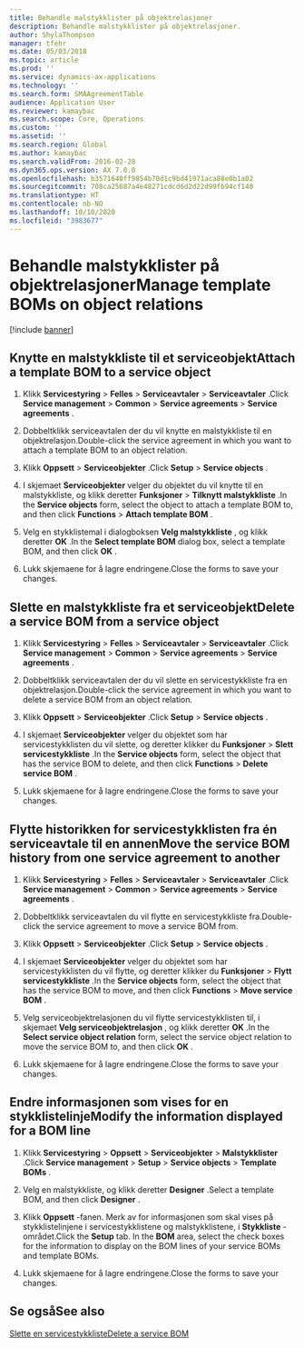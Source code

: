```yaml
---
title: Behandle malstykklister på objektrelasjoner
description: Behandle malstykklister på objektrelasjoner.
author: ShylaThompson
manager: tfehr
ms.date: 05/03/2018
ms.topic: article
ms.prod: ''
ms.service: dynamics-ax-applications
ms.technology: ''
ms.search.form: SMAAgreementTable
audience: Application User
ms.reviewer: kamaybac
ms.search.scope: Core, Operations
ms.custom: ''
ms.assetid: ''
ms.search.region: Global
ms.author: kamaybac
ms.search.validFrom: 2016-02-28
ms.dyn365.ops.version: AX 7.0.0
ms.openlocfilehash: b3571640ff9854b70d1c9bd41971aca88e0b1a02
ms.sourcegitcommit: 708ca25687a4e48271cdcd6d2d22d99fb94cf140
ms.translationtype: HT
ms.contentlocale: nb-NO
ms.lasthandoff: 10/10/2020
ms.locfileid: "3983677"
---
```

# <a name="manage-template-boms-on-object-relations"></a><span data-ttu-id="e6b9f-103">Behandle malstykklister på objektrelasjoner</span><span class="sxs-lookup"><span data-stu-id="e6b9f-103">Manage template BOMs on object relations</span></span> 

[!include [banner](../includes/banner.md)]


## <a name="attach-a-template-bom-to-a-service-object"></a><span data-ttu-id="e6b9f-104">Knytte en malstykkliste til et serviceobjekt</span><span class="sxs-lookup"><span data-stu-id="e6b9f-104">Attach a template BOM to a service object</span></span>

1.  <span data-ttu-id="e6b9f-105">Klikk **Servicestyring** \> **Felles** \> **Serviceavtaler** \> **Serviceavtaler** .</span><span class="sxs-lookup"><span data-stu-id="e6b9f-105">Click **Service management** \> **Common** \> **Service agreements** \> **Service agreements** .</span></span>

2.  <span data-ttu-id="e6b9f-106">Dobbeltklikk serviceavtalen der du vil knytte en malstykkliste til en objektrelasjon.</span><span class="sxs-lookup"><span data-stu-id="e6b9f-106">Double-click the service agreement in which you want to attach a template BOM to an object relation.</span></span>

3.  <span data-ttu-id="e6b9f-107">Klikk **Oppsett** \> **Serviceobjekter** .</span><span class="sxs-lookup"><span data-stu-id="e6b9f-107">Click **Setup** \> **Service objects** .</span></span>

4.  <span data-ttu-id="e6b9f-108">I skjemaet **Serviceobjekter** velger du objektet du vil knytte til en malstykkliste, og klikk deretter **Funksjoner** \> **Tilknytt malstykkliste** .</span><span class="sxs-lookup"><span data-stu-id="e6b9f-108">In the **Service objects** form, select the object to attach a template BOM to, and then click **Functions** \> **Attach template BOM** .</span></span>

5.  <span data-ttu-id="e6b9f-109">Velg en stykklistemal i dialogboksen **Velg malstykkliste** , og klikk deretter **OK** .</span><span class="sxs-lookup"><span data-stu-id="e6b9f-109">In the **Select template BOM** dialog box, select a template BOM, and then click **OK** .</span></span>

6.  <span data-ttu-id="e6b9f-110">Lukk skjemaene for å lagre endringene.</span><span class="sxs-lookup"><span data-stu-id="e6b9f-110">Close the forms to save your changes.</span></span>

## <a name="delete-a-service-bom-from-a-service-object"></a><span data-ttu-id="e6b9f-111">Slette en malstykkliste fra et serviceobjekt</span><span class="sxs-lookup"><span data-stu-id="e6b9f-111">Delete a service BOM from a service object</span></span>

1.  <span data-ttu-id="e6b9f-112">Klikk **Servicestyring** \> **Felles** \> **Serviceavtaler** \> **Serviceavtaler** .</span><span class="sxs-lookup"><span data-stu-id="e6b9f-112">Click **Service management** \> **Common** \> **Service agreements** \> **Service agreements** .</span></span>

2.  <span data-ttu-id="e6b9f-113">Dobbeltklikk serviceavtalen der du vil slette en servicestykkliste fra en objektrelasjon.</span><span class="sxs-lookup"><span data-stu-id="e6b9f-113">Double-click the service agreement in which you want to delete a service BOM from an object relation.</span></span>

3.  <span data-ttu-id="e6b9f-114">Klikk **Oppsett** \> **Serviceobjekter** .</span><span class="sxs-lookup"><span data-stu-id="e6b9f-114">Click **Setup** \> **Service objects** .</span></span>

4.  <span data-ttu-id="e6b9f-115">I skjemaet **Serviceobjekter** velger du objektet som har servicestykklisten du vil slette, og deretter klikker du **Funksjoner** \> **Slett servicestykkliste** .</span><span class="sxs-lookup"><span data-stu-id="e6b9f-115">In the **Service objects** form, select the object that has the service BOM to delete, and then click **Functions** \> **Delete service BOM** .</span></span>

5.  <span data-ttu-id="e6b9f-116">Lukk skjemaene for å lagre endringene.</span><span class="sxs-lookup"><span data-stu-id="e6b9f-116">Close the forms to save your changes.</span></span>

## <a name="move-the-service-bom-history-from-one-service-agreement-to-another"></a><span data-ttu-id="e6b9f-117">Flytte historikken for servicestykklisten fra én serviceavtale til en annen</span><span class="sxs-lookup"><span data-stu-id="e6b9f-117">Move the service BOM history from one service agreement to another</span></span>

1.  <span data-ttu-id="e6b9f-118">Klikk **Servicestyring** \> **Felles** \> **Serviceavtaler** \> **Serviceavtaler** .</span><span class="sxs-lookup"><span data-stu-id="e6b9f-118">Click **Service management** \> **Common** \> **Service agreements** \> **Service agreements** .</span></span>

2.  <span data-ttu-id="e6b9f-119">Dobbeltklikk serviceavtalen du vil flytte en servicestykkliste fra.</span><span class="sxs-lookup"><span data-stu-id="e6b9f-119">Double-click the service agreement to move a service BOM from.</span></span>

3.  <span data-ttu-id="e6b9f-120">Klikk **Oppsett** \> **Serviceobjekter** .</span><span class="sxs-lookup"><span data-stu-id="e6b9f-120">Click **Setup** \> **Service objects** .</span></span>

4.  <span data-ttu-id="e6b9f-121">I skjemaet **Serviceobjekter** velger du objektet som har servicestykklisten du vil flytte, og deretter klikker du **Funksjoner** \> **Flytt servicestykkliste** .</span><span class="sxs-lookup"><span data-stu-id="e6b9f-121">In the **Service objects** form, select the object that has the service BOM to move, and then click **Functions** \> **Move service BOM** .</span></span>

5.  <span data-ttu-id="e6b9f-122">Velg serviceobjektrelasjonen du vil flytte servicestykklisten til, i skjemaet **Velg serviceobjektrelasjon** , og klikk deretter **OK** .</span><span class="sxs-lookup"><span data-stu-id="e6b9f-122">In the **Select service object relation** form, select the service object relation to move the service BOM to, and then click **OK** .</span></span>

6.  <span data-ttu-id="e6b9f-123">Lukk skjemaene for å lagre endringene.</span><span class="sxs-lookup"><span data-stu-id="e6b9f-123">Close the forms to save your changes.</span></span>

## <a name="modify-the-information-displayed-for-a-bom-line"></a><span data-ttu-id="e6b9f-124">Endre informasjonen som vises for en stykklistelinje</span><span class="sxs-lookup"><span data-stu-id="e6b9f-124">Modify the information displayed for a BOM line</span></span>

1.  <span data-ttu-id="e6b9f-125">Klikk **Servicestyring** \> **Oppsett** \> **Serviceobjekter** \> **Malstykklister** .</span><span class="sxs-lookup"><span data-stu-id="e6b9f-125">Click **Service management** \> **Setup** \> **Service objects** \> **Template BOMs** .</span></span>

2.  <span data-ttu-id="e6b9f-126">Velg en malstykkliste, og klikk deretter **Designer** .</span><span class="sxs-lookup"><span data-stu-id="e6b9f-126">Select a template BOM, and then click **Designer** .</span></span>

3.  <span data-ttu-id="e6b9f-127">Klikk **Oppsett** -fanen. Merk av for informasjonen som skal vises på stykklistelinjene i servicestykklistene og malstykklistene, i **Stykkliste** -området.</span><span class="sxs-lookup"><span data-stu-id="e6b9f-127">Click the **Setup** tab. In the **BOM** area, select the check boxes for the information to display on the BOM lines of your service BOMs and template BOMs.</span></span>

4.  <span data-ttu-id="e6b9f-128">Lukk skjemaene for å lagre endringene.</span><span class="sxs-lookup"><span data-stu-id="e6b9f-128">Close the forms to save your changes.</span></span>

## <a name="see-also"></a><span data-ttu-id="e6b9f-129">Se også</span><span class="sxs-lookup"><span data-stu-id="e6b9f-129">See also</span></span>

[<span data-ttu-id="e6b9f-130">Slette en servicestykkliste</span><span class="sxs-lookup"><span data-stu-id="e6b9f-130">Delete a service BOM</span></span>](delete-service-bom.md)

  


